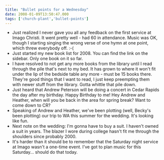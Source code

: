 ```yaml
---
title: "Bullet points for a Wednesday"
date: 2008-01-09T13:50:47.000
tags: ['church-plant','bullet-points']
---
```


- Just realized I never gave you all any feedback on the first service at Imago Christi. It went pretty well - had 60 in attendance. Music was OK, though I starting singing the wrong verse of one hymn at one point, which threw everybody off. :-(
- Just started my new book list for 2008. You can find the link on the sidebar. Only one book on it so far.
- I have resolved to not get any more books from the library until I read through the pile that's next to my bed. It has grown to where it won't fit under the lip of the bedside table any more - must be 15 books there. They're good things that I want to read, I just keep preempting them with newer stuff from the library. Gotta whittle that pile down.
- Just heard that Andrew Peterson will be doing a concert in Cedar Rapids the day after my birthday. Happy Birthday to me! Hey Andrew and Heather, when will you be back in the area for spring break? Want to come down to CR?
- Speaking of Andrew and Heather, we've been plotting (well, Becky's been plotting) our trip to WA this summer for the wedding. It's looking like fun.
- Next note on the wedding: I'm gonna have to buy a suit. I haven't owned a suit in years. The blazer I wore during college hasn't fit me through the shoulders since probably 2000.
- It's harder than it should be to remember that the Saturday night service at Imago wasn't a one-time event. I've got to plan music for this Saturday... should do that today.
